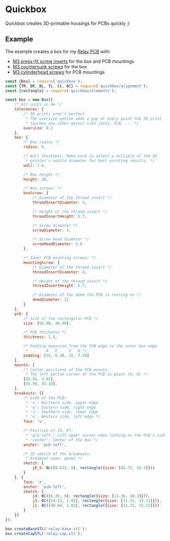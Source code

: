 # Quickbox

Quickbox creates 3D-printable housings for PCBs quickly ;)

## Example

The example creates a box for my [Relay PCB](https://github.com/jue89/homie/tree/e0ac7c5c169492dfbcdd71f9aee6d2f9dbe502f9/devices/relay/pcb) with:
 * [M3 press-fit screw inserts](https://www.3djake.de/3djake/gewindeeinsaetze-50er-set) for the box and PCB mountings
 * [M3 countersunk screws](https://www.reichelt.de/flach-senkkopfschrauben-schlitz-m3-10-mm-200-stueck-ssk-m3x10-200-p65736.html) for the box
 * [M3 cylinderhead screws](https://www.reichelt.de/zylinderkopfschrauben-schlitz-m3-6-mm-200-stueck-szk-m3x6-200-p65692.html?&trstct=pol_0&nbc=1) for PCB mountings

```js
const {Box} = require('quickbox');
const {TR, BR, BL, TL, CC, BC} = require('quickbox/alignment');
const {rectangle} = require('quickbox/elements');

const box = new Box({
	/* All units in mm */
	tolerances: {
		/* 3D prints aren't perfect.
		 * The oversize option adds a gap at every point the 3D print
		 * touches any other object like jacks, PCB, ... */
		oversize: 0.2
	},
	box: {
		/* Box radius */
		radius: 6,

		/* Wall thickness. Make sure to select a multiple of the 3D
		 * printer's nozzle diameter for best printing results. */
		wall: 1.6,

		/* Box height */
		height: 30,

		/* Box screws: */
		boxScrew: {
			/* Diameter of the thread insert */
			threadInsertDiameter: 4,

			/* Height of the thread insert */
			threadInsertHeight: 5.7,

			/* Screw diameter */
			screwDiameter: 3,

			/* Screw head diameter */
			screwHeadDiameter: 5.6
		},

		/* Inner PCB mounting screws: */
		mountingScrew: {
			/* Diameter of the thread insert */
			threadInsertDiameter: 4,

			/* Height of the thread insert */
			threadInsertHeight: 5.7,

			/* Diameter of the dome the PCB is resting on */
			domeDiameter: 12
		}
	},
	pcb: {
		/* Size of the rectangular PCB */
		size: [55.88, 46.99],

		/* PCB thickness */
		thickness: 1.5,

		/* Padding measured from the PCB edge to the outer box edge
		 *        N   E     S   W */
		padding: [15, 6.48, 15, 7.49]
	},
	mounts: [
		/* Center positions of the PCB mounts.
		 * The left bottom corner of the PCB is point [0, 0] */
		[35.56, 3.81],
		[35.56, 43.18],
	],
	breakouts: [{
		/* Side of the PCB:
		 * 'n': Northern side, upper edge
		 * 'e': Eastern side, right edge
		 * 's': Southern side, lower edge
		 * 'w': Western side, left edge */
		face: 'w',

		/* Position of [0, 0]:
		 * 'pcb-left': Left upper corner when locking on the PCB's side
		 * 'center': Center of the box */
		anchor: 'pcb-left',

		/* 2D sketch of the breakouts:
		 * breakout-name: geom2 */
		sketch: {
			j8_5: BL([0.635, 0], rectangle({size: [45.72, 10.3]}))
		}
	}, {
		face: 'e',
		anchor: 'pcb-left',
		sketch: {
			j4: BC([6.35, 0], rectangle({size: [11.36, 10.3]})),
			j3: BC([24.13, 1.02], rectangle({size: [11.31, 15.11]})),
			j1: BC([40.64, 1.02], rectangle({size: [11.31, 15.11]}))
		}
	}]
});

box.createBaseSTL('relay-base.stl');
box.createCapSTL('relay-cap.stl');
```
